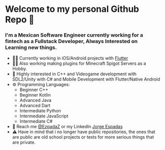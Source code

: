 # Welcome to my personal Github Repo 👋

### I'm a Mexican Software Engineer currently working for a fintech as a Fullstack Developer, Always Interested on Learning new things.

- 👨‍💻 Currently working in iOS/Android projects with [Flutter](https://github.com/flutter/flutter)
- 👨‍💻 Also working making plugins for Minecraft Spigot Servers as a Hobby.
- 🤔 Highly interested in C++ and Videogame development with SDL2/Unity with C# and Mobile Development with Flutter/Native Android
- ⚙️ Programming Languages:
   - Beginner C++
   - Beginner Kotlin
   - Advanced Java
   - Advanced Dart
   - Intermediate Python
   - Intermediate JavaScript
   - Intermediate C#
- 💬 Reach me [@EzpadaZ](https://twitter.com/ezpadaz) or my LinkedIn [Jorge Espadas](https://www.linkedin.com/in/jorge-espadas-5ba841135/)
- ⚠️ Have in mind that i no longer have public repositories, the ones that are public are old school projects or tests for more serious things that are private.

<!--
**JorgeEspadas/jorgeespadas** is a ✨ _special_ ✨ repository because its `README.md` (this file) appears on your GitHub profile.

Here are some ideas to get you started:

- 🔭 I’m currently working on ...
- 🌱 I’m currently learning ...
- 👯 I’m looking to collaborate on ...
- 🤔 I’m looking for help with ...
- 💬 Ask me about ...
- 📫 How to reach me: ...
- 😄 Pronouns: ...
- ⚡ Fun fact: ...
-->
